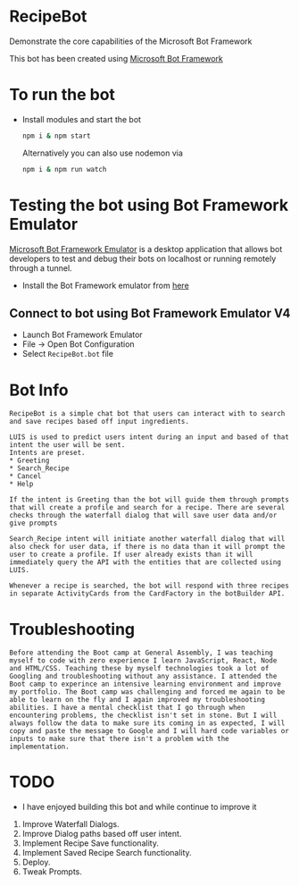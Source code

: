 # RecipeBot
Demonstrate the core capabilities of the Microsoft Bot Framework

This bot has been created using [Microsoft Bot Framework][10]

# To run the bot
- Install modules and start the bot
    ```bash
    npm i & npm start
    ```
    Alternatively you can also use nodemon via
    ```bash
    npm i & npm run watch
    ```

# Testing the bot using Bot Framework Emulator
[Microsoft Bot Framework Emulator][2] is a desktop application that allows bot developers to test and debug their bots on localhost or running remotely through a tunnel.

- Install the Bot Framework emulator from [here][3]

## Connect to bot using Bot Framework Emulator **V4**
- Launch Bot Framework Emulator
- File -> Open Bot Configuration
- Select `RecipeBot.bot` file

# Bot Info
    RecipeBot is a simple chat bot that users can interact with to search and save recipes based off input ingredients. 

    LUIS is used to predict users intent during an input and based of that intent the user will be sent. 
    Intents are preset.
    * Greeting
    * Search_Recipe
    * Cancel
    * Help

    If the intent is Greeting than the bot will guide them through prompts that will create a profile and search for a recipe. There are several checks through the waterfall dialog that will save user data and/or give prompts

    Search_Recipe intent will initiate another waterfall dialog that will also check for user data, if there is no data than it will prompt the user to create a profile. If user already exists than it will immediately query the API with the entities that are collected using LUIS.

    Whenever a recipe is searched, the bot will respond with three recipes in separate ActivityCards from the CardFactory in the botBuilder API. 

# Troubleshooting

    Before attending the Boot camp at General Assembly, I was teaching myself to code with zero experience I learn JavaScript, React, Node and HTML/CSS. Teaching these by myself technologies took a lot of Googling and troubleshooting without any assistance. I attended the Boot camp to experince an intensive learning environment and improve my portfolio. The Boot camp was challenging and forced me again to be able to learn on the fly and I again improved my troubleshooting abilities. I have a mental checklist that I go through when encountering problems, the checklist isn't set in stone. But I will always follow the data to make sure its coming in as expected, I will copy and paste the message to Google and I will hard code variables or inputs to make sure that there isn't a problem with the implementation. 

# TODO 
* I have enjoyed building this bot and while continue to improve it
1) Improve Waterfall Dialogs.
2) Improve Dialog paths based off user intent.
3) Implement Recipe Save functionality.
4) Implement Saved Recipe Search functionality.
5) Deploy.
6) Tweak Prompts.

[1]: https://www.npmjs.com/package/restify
[2]: https://github.com/microsoft/botframework-emulator
[3]: https://aka.ms/botframework-emulator
[10]: https://dev.botframework.com